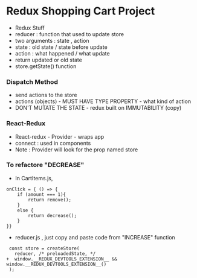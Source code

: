 # Redux Shopping Cart Project 

- Redux Stuff 
- reducer : function that used to update store 
- two arguments : state , action 
- state : old state / state before update 
- action : what happened / what update 
- return updated or old state 
- store.getState() function 

### Dispatch Method 
- send actions to the store 
- actions (objects) - MUST HAVE TYPE PROPERTY - what kind of action 
- DON'T MUTATE THE STATE - redux built on IMMUTABILITY (copy)

### React-Redux 
- React-redux  - Provider - wraps app
- connect : used in components 
- Note : Provider will look for the prop named store 

### To refactore "DECREASE" 
- In CartItems.js, 

```
onClick = { () => {
    if (amount === 1){ 
        return remove(); 
    }
    else { 
        return decrease(); 
    }
}}

```
- reducer.js , just copy and paste code from "INCREASE" function 

```
 const store = createStore(
   reducer, /* preloadedState, */
+  window.__REDUX_DEVTOOLS_EXTENSION__ && window.__REDUX_DEVTOOLS_EXTENSION__()
 );
```
